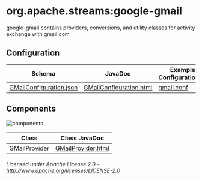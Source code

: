 org.apache.streams:google-gmail
===============================

google-gmail contains providers, conversions, and utility classes for activity exchange with gmail.com

## Configuration

| Schema | JavaDoc | Example Configuration(s) |
|--------|---------|--------------------------|
| [GMailConfiguration.json](com/google/gmail/GMailConfiguration.json "GMailConfiguration.json") | [GMailConfiguration.html](apidocs/com/google/gmail/GMailConfiguration.html "GMailConfiguration.html") | [gmail.conf](gmail.conf "gmail.conf") |

## Components

![components](components.dot.svg "Components")

| Class | Class JavaDoc | 
|-------|---------------|
| GMailProvider | [GMailProvider.html](apidocs/com/google/gmail/provider/GMailProvider.html "GMailProvider.html") | [TwitterUserInformationConfiguration.json](com/twitter/TwitterUserInformationConfiguration.json "TwitterUserInformationConfiguration.json") |

###### Licensed under Apache License 2.0 - http://www.apache.org/licenses/LICENSE-2.0
